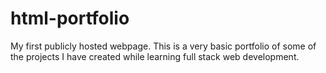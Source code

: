 # html-portfolio
My first publicly hosted webpage. This is a very basic portfolio of some of the projects I have created while learning full stack web development.
